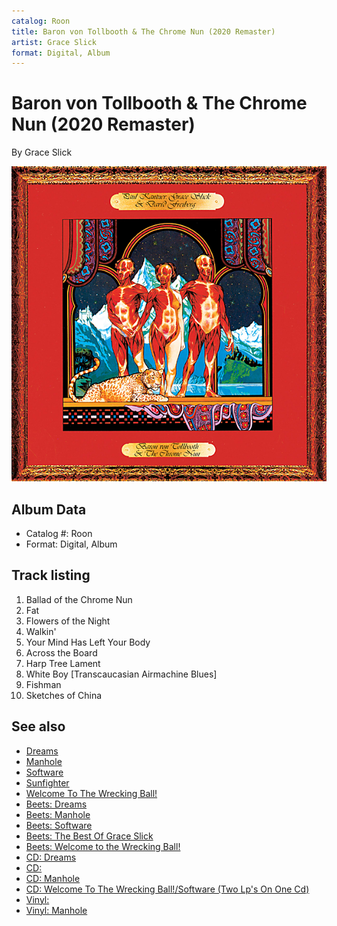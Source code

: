 ```yaml
---
catalog: Roon
title: Baron von Tollbooth & The Chrome Nun (2020 Remaster)
artist: Grace Slick
format: Digital, Album
---
```


# Baron von Tollbooth & The Chrome Nun (2020 Remaster)

By Grace Slick

![](../../assets/albumcovers/Grace_Slick-Baron_von_Tollbooth_and_The_Chrome_Nun_2020_Remaster.png)

## Album Data

- Catalog #: Roon
- Format: Digital, Album


## Track listing


1. Ballad of the Chrome Nun
2. Fat
3. Flowers of the Night
4. Walkin'
5. Your Mind Has Left Your Body
6. Across the Board
7. Harp Tree Lament
8. White Boy [Transcaucasian Airmachine Blues]
9. Fishman
10. Sketches of China


## See also

- [Dreams](Dreams.md)
- [Manhole](Manhole.md)
- [Software](Software.md)
- [Sunfighter](Sunfighter.md)
- [Welcome To The Wrecking Ball!](Welcome_To_The_Wrecking_Ball!.md)
- [Beets: Dreams](../../Beets/Grace_Slick/Dreams.md)
- [Beets: Manhole](../../Beets/Grace_Slick/Manhole.md)
- [Beets: Software](../../Beets/Grace_Slick/Software.md)
- [Beets: The Best Of Grace Slick](../../Beets/Grace_Slick/The_Best_Of_Grace_Slick.md)
- [Beets: Welcome to the Wrecking Ball!](../../Beets/Grace_Slick/Welcome_to_the_Wrecking_Ball!.md)
- [CD: Dreams](../../CD/Grace_Slick/Dreams.md)
- [CD: ](../../CD/Grace_Slick/Grace_Slick.md)
- [CD: Manhole](../../CD/Grace_Slick/Manhole.md)
- [CD: Welcome To The Wrecking Ball!/Software (Two Lp's On One Cd)](../../CD/Grace_Slick/Welcome_To_The_Wrecking_Ball!-Software_Two_Lps_On_One_Cd.md)
- [Vinyl: ](../../Vinyl/Grace_Slick/Grace_Slick.md)
- [Vinyl: Manhole](../../Vinyl/Grace_Slick/Manhole.md)
